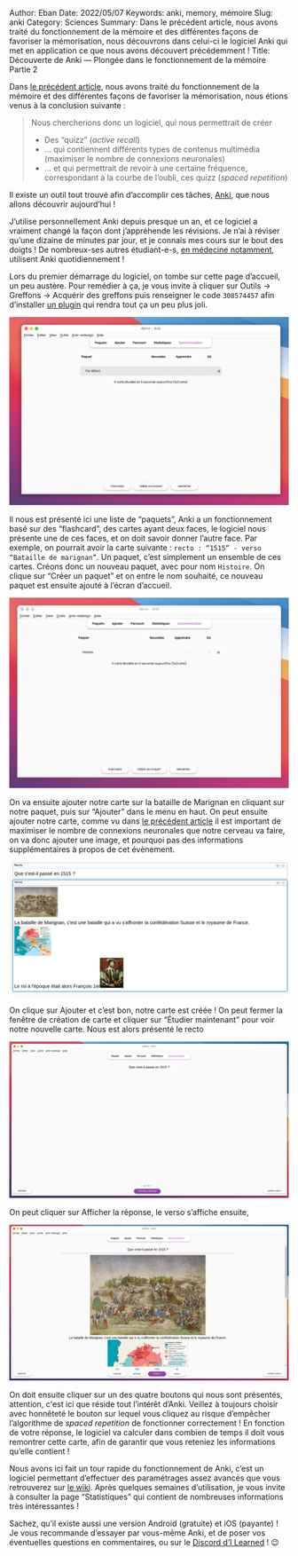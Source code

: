 Author: Eban
Date: 2022/05/07
Keywords: anki, memory, mémoire
Slug: anki
Category: Sciences
Summary: Dans le précédent article, nous avons traité du fonctionnement de la mémoire et des différentes façons de favoriser la mémorisation, nous découvrons dans celui-ci le logiciel Anki qui met en application ce que nous avons découvert précédemment !
Title: Découverte de Anki — Plongée dans le fonctionnement de la mémoire Partie 2


Dans [le précédent article](blog.ilearned.eu/memoire.html), nous avons traité du fonctionnement de la mémoire et des différentes façons de favoriser la mémorisation, nous étions venus à la conclusion suivante :

> Nous chercherions donc un logiciel, qui nous permettrait de créer
> - Des “quizz” (*active recall*)
> - ... qui contiennent différents types de contenus multimédia (maximiser le nombre de connexions neuronales)
> - ... et qui permettrait de revoir à une certaine fréquence, correspondant à la courbe de l’oubli, ces quizz (*spaced repetition*)

Il existe un outil tout trouvé afin d’accomplir ces tâches, [Anki](https://apps.ankiweb.net/), que nous allons découvrir aujourd’hui !

J’utilise personnellement Anki depuis presque un an, et ce logiciel a vraiment changé la façon dont j’appréhende les révisions. Je n’ai à réviser qu’une dizaine de minutes par jour, et je connais mes cours sur le bout des doigts ! De nombreux-ses autres étudiant-e-s, [en médecine notamment](https://www.cureus.com/articles/70371-an-analysis-of-anki-usage-and-strategy-of-first-year-medical-students-in-a-structure-and-function-course), utilisent Anki quotidiennement !

Lors du premier démarrage du logiciel, on tombe sur cette page d’accueil, un peu austère. Pour remédier à ça, je vous invite à cliquer sur Outils → Greffons → Acquérir des greffons puis renseigner le code `308574457` afin d’installer [un plugin](https://ankiweb.net/shared/info/308574457) qui rendra tout ça un peu plus joli.

![Capture d'écran de l'écran principal](/static/img/anki/screenshot_1.png)

Il nous est présenté ici une liste de “paquets”, Anki a un fonctionnement basé sur des “flashcard”, des cartes ayant deux faces, le logiciel nous présente une de ces faces, et on doit savoir donner l’autre face. Par exemple, on pourrait avoir la carte suivante : `recto : “1515” - verso “Bataille de marignan”`. Un paquet, c’est simplement un ensemble de ces cartes. Créons donc un nouveau paquet, avec pour nom `Histoire`. On clique sur “Créer un paquet” et on entre le nom souhaité, ce nouveau paquet est ensuite ajouté à l’écran d’accueil.

![Capture d'écran avec un nouveau paquet](/static/img/anki/screenshot_2.png)

On va ensuite ajouter notre carte sur la bataille de Marignan en cliquant sur notre paquet, puis sur “Ajouter” dans le menu en haut. On peut ensuite ajouter notre carte, comme vu dans [le précédent article](https://blog.ilearned.eu/memoire.html) il est important de maximiser le nombre de connexions neuronales que notre cerveau va faire, on va donc ajouter une image, et pourquoi pas des informations supplémentaires à propos de cet évènement. 

![Capture d'écran du contenu de la carte](/static/img/anki/screenshot_3.png)

On clique sur Ajouter et c’est bon, notre carte est créée ! On peut fermer la fenêtre de création de carte et cliquer sur “Étudier maintenant” pour voir notre nouvelle carte. Nous est alors présenté le recto

![Capture d'écran du recto de la carte](/static/img/anki/screenshot_4.png)

On peut cliquer sur Afficher la réponse, le verso s’affiche ensuite, 

![Capture d'écran du verso de la carte](/static/img/anki/screenshot_5.png)

On doit ensuite cliquer sur un des quatre boutons qui nous sont présentés, attention, c'est ici que réside tout l’intérêt d’Anki. Veillez à toujours choisir avec honnêteté le bouton sur lequel vous cliquez au risque d’empêcher l’algorithme de *spaced repetition* de fonctionner correctement ! En fonction de votre réponse, le logiciel va calculer dans combien de temps il doit vous remontrer cette carte, afin de garantir que vous reteniez les informations qu’elle contient !

Nous avons ici fait un tour rapide du fonctionnement de Anki, c’est un logiciel permettant d’effectuer des paramétrages assez avancés que vous retrouverez sur [le wiki](https://docs.ankiweb.net/#/). Après quelques semaines d’utilisation, je vous invite à consulter la page “Statistiques” qui contient de nombreuses informations très intéressantes !

Sachez, qu’il existe aussi une version Android (gratuite) et iOS (payante) ! Je vous recommande d’essayer par vous-même Anki, et de poser vos éventuelles questions en commentaires, ou sur le [Discord d’I Learned](https://discord.gg/ZyWUJYSc3C) ! 😉

